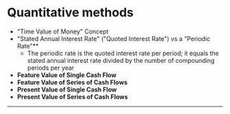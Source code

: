 # Quantitative methods

- "Time Value of Money" Concept
- "Stated Annual Interest Rate" ("Quoted Interest Rate") vs a "Periodic Rate"**
  - The periodic rate is the quoted interest rate per period; it equals the stated annual interest rate divided by the number of compounding periods per year
- **Feature Value of Single Cash Flow**
- **Feature Value of Series of Cash Flows**
- **Present Value of Single Cash Flow**
- **Present Value of Series of Cash Flows**
---
